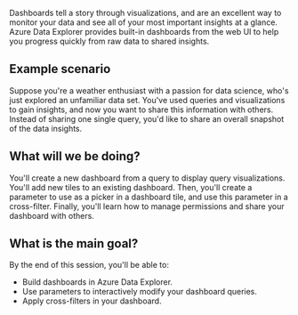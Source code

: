Dashboards tell a story through visualizations, and are an excellent way to monitor your data and see all of your most important insights at a glance. Azure Data Explorer provides built-in dashboards from the web UI to help you progress quickly from raw data to shared insights.

## Example scenario

Suppose you're a weather enthusiast with a passion for data science, who's just explored an unfamiliar data set. You've used queries and visualizations to gain insights, and now you want to share this information with others. Instead of sharing one single query, you'd like to share an overall snapshot of the data insights.

## What will we be doing?

You'll create a new dashboard from a query to display query visualizations. You'll add new tiles to an existing dashboard. Then, you'll create a parameter to use as a picker in a dashboard tile, and use this parameter in a cross-filter. Finally, you'll learn how to manage permissions and share your dashboard with others.

## What is the main goal?

By the end of this session, you'll be able to:

* Build dashboards in Azure Data Explorer. 
* Use parameters to interactively modify your dashboard queries.
* Apply cross-filters in your dashboard.

